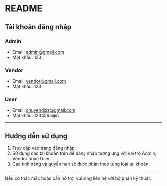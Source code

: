 # README

## Tài khoản đăng nhập

### Admin
- Email: admin@gmail.com
- Mật khẩu: 123

### Vendor
- Email: vendor@gmail.com
- Mật khẩu: 123

### User
- Email: chuyendizz@gmail.com
- Mật khẩu: 123456a@A

---

## Hướng dẫn sử dụng

1. Truy cập vào trang đăng nhập.
2. Sử dụng các tài khoản trên để đăng nhập tương ứng với vai trò Admin, Vendor hoặc User.
3. Các tính năng và quyền hạn sẽ được phân theo từng loại tài khoản.

---

Nếu có thắc mắc hoặc cần hỗ trợ, vui lòng liên hệ với bộ phận kỹ thuật.
